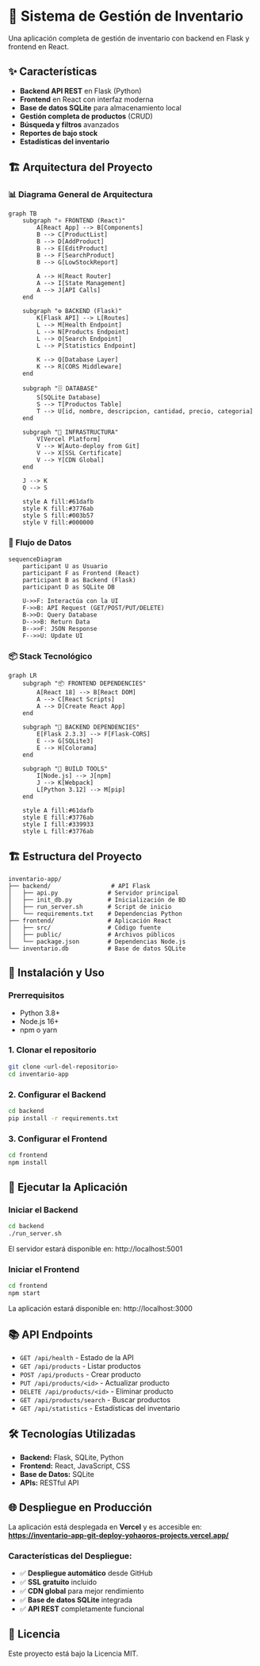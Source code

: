 # 🚀 Sistema de Gestión de Inventario

Una aplicación completa de gestión de inventario con backend en Flask y frontend en React.

## ✨ Características

- **Backend API REST** en Flask (Python)
- **Frontend** en React con interfaz moderna
- **Base de datos SQLite** para almacenamiento local
- **Gestión completa de productos** (CRUD)
- **Búsqueda y filtros** avanzados
- **Reportes de bajo stock**
- **Estadísticas del inventario**

## 🏗️ Arquitectura del Proyecto

### 📊 Diagrama General de Arquitectura

```mermaid
graph TB
    subgraph "⚛️ FRONTEND (React)"
        A[React App] --> B[Components]
        B --> C[ProductList]
        B --> D[AddProduct]
        B --> E[EditProduct]
        B --> F[SearchProduct]
        B --> G[LowStockReport]
        
        A --> H[React Router]
        A --> I[State Management]
        A --> J[API Calls]
    end
    
    subgraph "⚙️ BACKEND (Flask)"
        K[Flask API] --> L[Routes]
        L --> M[Health Endpoint]
        L --> N[Products Endpoint]
        L --> O[Search Endpoint]
        L --> P[Statistics Endpoint]
        
        K --> Q[Database Layer]
        K --> R[CORS Middleware]
    end
    
    subgraph "🗄️ DATABASE"
        S[SQLite Database]
        S --> T[Productos Table]
        T --> U[id, nombre, descripcion, cantidad, precio, categoria]
    end
    
    subgraph "🚀 INFRASTRUCTURA"
        V[Vercel Platform]
        V --> W[Auto-deploy from Git]
        V --> X[SSL Certificate]
        V --> Y[CDN Global]
    end
    
    J --> K
    Q --> S
    
    style A fill:#61dafb
    style K fill:#3776ab
    style S fill:#003b57
    style V fill:#000000
```

### 🔗 Flujo de Datos

```mermaid
sequenceDiagram
    participant U as Usuario
    participant F as Frontend (React)
    participant B as Backend (Flask)
    participant D as SQLite DB
    
    U->>F: Interactúa con la UI
    F->>B: API Request (GET/POST/PUT/DELETE)
    B->>D: Query Database
    D-->>B: Return Data
    B-->>F: JSON Response
    F-->>U: Update UI
```

### 📦 Stack Tecnológico

```mermaid
graph LR
    subgraph "📦 FRONTEND DEPENDENCIES"
        A[React 18] --> B[React DOM]
        A --> C[React Scripts]
        A --> D[Create React App]
    end
    
    subgraph "🐍 BACKEND DEPENDENCIES"
        E[Flask 2.3.3] --> F[Flask-CORS]
        E --> G[SQLite3]
        E --> H[Colorama]
    end
    
    subgraph "🔧 BUILD TOOLS"
        I[Node.js] --> J[npm]
        J --> K[Webpack]
        L[Python 3.12] --> M[pip]
    end
    
    style A fill:#61dafb
    style E fill:#3776ab
    style I fill:#339933
    style L fill:#3776ab
```

## 🏗️ Estructura del Proyecto

```
inventario-app/
├── backend/                 # API Flask
│   ├── api.py              # Servidor principal
│   ├── init_db.py          # Inicialización de BD
│   ├── run_server.sh       # Script de inicio
│   └── requirements.txt    # Dependencias Python
├── frontend/               # Aplicación React
│   ├── src/                # Código fuente
│   ├── public/             # Archivos públicos
│   └── package.json        # Dependencias Node.js
└── inventario.db           # Base de datos SQLite
```

## 🚀 Instalación y Uso

### Prerrequisitos
- Python 3.8+
- Node.js 16+
- npm o yarn

### 1. Clonar el repositorio
```bash
git clone <url-del-repositorio>
cd inventario-app
```

### 2. Configurar el Backend
```bash
cd backend
pip install -r requirements.txt
```

### 3. Configurar el Frontend
```bash
cd frontend
npm install
```

## 🎯 Ejecutar la Aplicación

### Iniciar el Backend
```bash
cd backend
./run_server.sh
```
El servidor estará disponible en: http://localhost:5001

### Iniciar el Frontend
```bash
cd frontend
npm start
```
La aplicación estará disponible en: http://localhost:3000

## 📚 API Endpoints

- `GET /api/health` - Estado de la API
- `GET /api/products` - Listar productos
- `POST /api/products` - Crear producto
- `PUT /api/products/<id>` - Actualizar producto
- `DELETE /api/products/<id>` - Eliminar producto
- `GET /api/products/search` - Buscar productos
- `GET /api/statistics` - Estadísticas del inventario

## 🛠️ Tecnologías Utilizadas

- **Backend:** Flask, SQLite, Python
- **Frontend:** React, JavaScript, CSS
- **Base de Datos:** SQLite
- **APIs:** RESTful API

## 🌐 Despliegue en Producción

La aplicación está desplegada en **Vercel** y es accesible en:
**https://inventario-app-git-deploy-yohaoros-projects.vercel.app/**

### Características del Despliegue:
- ✅ **Despliegue automático** desde GitHub
- ✅ **SSL gratuito** incluido
- ✅ **CDN global** para mejor rendimiento
- ✅ **Base de datos SQLite** integrada
- ✅ **API REST** completamente funcional

## 📝 Licencia

Este proyecto está bajo la Licencia MIT. 